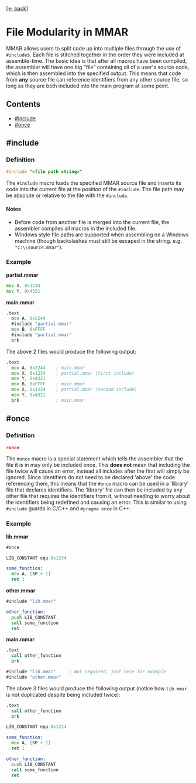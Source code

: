 [[← back]](./)

# File Modularity in MMAR

MMAR allows users to split code up into multiple files through the use of `#include`s. Each file is stitched together in the order they were included at assemble-time. The basic idea is that after all macros have been compiled, the assembler will have one big "file" containing all of a user's source code, which is then assembled into the specified output. This means that code from **any** source file can reference identifiers from any other source file, so long as they are both included into the main program at some point.

## Contents
- [\#include](#include)
- [\#once](#once)

## \#include

### Definition
```c
#include "<file path string>"
```

The `#include` macro loads the specified MMAR source file and inserts its code into the current file at the position of the `#include`. The file path may be absolute or relative to the file with the `#include`.

#### Notes
- Before code from another file is merged into the current file, the assembler compiles all macros in the included file.
- Windows style file paths are supported when assembling on a Windows machine (though backslashes must still be escaped in the string. e.g. `"C:\\source.mmar"`).

### Example

**partial.mmar**
```asm
mov X, 0x1234
mov Y, 0x4321
```

**main.mmar**
```asm
.text
  mov A, 0x2244
  #include "partial.mmar"
  mov B, 0xFFFF
  #include "partial.mmar"
  brk
```

The above 2 files would produce the following output:
```asm
.text
  mov A, 0x2244    ; main.mmar
  mov X, 0x1234    ; partial.mmar (first include)
  mov Y, 0x4321
  mov B, 0xFFFF    ; main.mmar
  mov X, 0x1234    ; partial.mmar (second include)
  mov Y, 0x4321
  brk              ; main.mmar
```

## \#once

### Definition
```c
#once
```

The `#once` macro is a special statement which tells the assembler that the file it is in may only be included once. This **does not** mean that including the file twice will cause an error, instead all includes after the first will simply be ignored. Since identifiers do not need to be declared 'above' the code referencing them, this means that the `#once` macro can be used in a 'library' file that declares identifiers. The 'library' file can then be included by any other file that requires the identifiers from it, without needing to worry about the identifiers being redefined and causing an error. This is similar to using `#include` guards in C/C++ and `#pragma once` in C++.

### Example

**lib.mmar**
```asm
#once

LIB_CONSTANT equ 0x1234

some_function:
  mov A, [SP + 1]
  ret 1
```

**other.mmar**
```asm
#include "lib.mmar"

other_function:
  push LIB_CONSTANT
  call some_function
  ret
```

**main.mmar**
```asm
.text
  call other_function
  brk

#include "lib.mmar"     ; Not required, just here for example
#include "other.mmar"
```

The above 3 files would produce the following output (notice how `lib.mmar` is not duplicated despite being included twice):
```asm
.text
  call other_function
  brk

LIB_CONSTANT equ 0x1234

some_function:
  mov A, [SP + 1]
  ret 1

other_function:
  push LIB_CONSTANT
  call some_function
  ret
```
